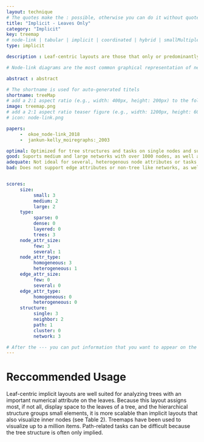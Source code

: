 ```yaml
---
layout: technique
# The quotes make the : possible, otherwise you can do it without quotes
title: "Implicit - Leaves Only"
category: "Implicit"
key: treemap
# node-link | tabular | implicit | coordinated | hybrid | smallMultiples
type: implicit

description : Leaf-centric layouts are those that only or predominantly allocate screen space for the leaves of a multivariate tree and encode the hierarchy by inclusion/nesting. The classical example of this type of layout is the Treemap, originally proposed by Johnson and Shneiderman.

# Node-link diagrams are the most common graphical representation of networks. In a node-link diagram, the nodes are drawn as point marks and the links as line/curve marks connecting the nodes. Node link layouts are the subject of its own field of study -- graph drawing -- and countless algorithms for node-link layouts have been developed.

abstract : abstract

# The shortname is used for auto-generated titels
shortname: treeMap
# add a 2:1 aspect ratio (e.g., width: 400px, height: 200px) to the folder /assets/images/papers/
image: treemap.png
# add a 2:1 aspect ratio teaser figure (e.g., width: 1200px, height: 600px) to the folder /assets/images/papers/
# icon: node-link.png

papers:
     -  okoe_node-link_2018
     -  jankun-kelly_moiregraphs:_2003

optimal: Optimized for tree structures and tasks on single nodes and subnetworks. 
good: Suports medium and large networks with over 1000 nodes, as well as tasks on neighbors.
adequate: Not ideal for several, heterogenous node attributes or tasks on paths.
bad: Does not support edge attributes or non-tree like networks, as well as tasks on clusters.  


scores:
     size: 
          small: 3
          medium: 2
          large: 2
     type: 
          sparse: 0
          dense: 0
          layered: 0
          trees: 3
     node_attr_size: 
          few: 3
          several: 1
     node_attr_type: 
          homogeneous: 3
          heterogeneous: 1
     edge_attr_size: 
          few: 0
          several: 0
     edge_attr_type: 
          homogeneous: 0
          heterogeneous: 0
     structure: 
          single: 3
          neighbor: 2
          path: 1
          cluster: 0
          network: 3

# After the --- you can put information that you want to appear on the website using markdown formatting or HTML. A good example are acknowledgements, extra references, an erratum, etc.
---
```


# Reccommended Usage

Leaf-centric implicit layouts are well
suited for analyzing trees with an important numerical attribute on
the leaves. Because this layout assigns most, if not all, display space
to the leaves of a tree, and the hierarchical structure groups small
elements, it is more scalable than implicit layouts that also visualize
inner nodes (see Table 2). Treemaps have been used to visualize
up to a million items. Path-related tasks can be difficult because
the tree structure is often only implied.

